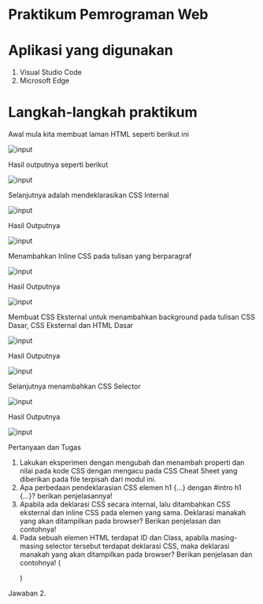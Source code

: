 # Praktikum Pemrograman Web

# Aplikasi yang digunakan
1. Visual Studio Code
2. Microsoft Edge


# Langkah-langkah praktikum

Awal mula kita membuat laman HTML seperti berikut ini




![input](https://github.com/ikmalriyan21/Lab2Web/blob/6f784c7cd48f1d4bd7331869aadc0858728572ec/Gambar/codingan%20awal.png)

Hasil outputnya seperti berikut





![input](https://github.com/ikmalriyan21/Lab2Web/blob/ac196c11ceb7e57b7c8827554bdfd683979d1d7a/Gambar/output%20awal.png)

Selanjutnya adalah mendeklarasikan CSS Internal





![input](https://github.com/ikmalriyan21/Lab2Web/blob/6d87ad9c1e8f55de7c0347c2cfdfb27beba57527/Gambar/codingan%20deklarasi.png)

Hasil Outputnya





![input](https://github.com/ikmalriyan21/Lab2Web/blob/5d166c6dd0429131b3561b219cb682bea1aca7b6/Gambar/output%20deklarasi.png)

Menambahkan Inline CSS pada tulisan yang berparagraf





![input](https://github.com/ikmalriyan21/Lab2Web/blob/297e8883e2bc701e72b0d037febebae1972911c3/Gambar/codingan%20inline.png)

Hasil Outputnya





![input](https://github.com/ikmalriyan21/Lab2Web/blob/577914514f627c9178bc2768835b6b356059d191/Gambar/output%20inline.png)

Membuat CSS Eksternal untuk menambahkan background pada tulisan CSS Dasar, CSS Eksternal dan HTML Dasar





![input](https://github.com/ikmalriyan21/Lab2Web/blob/4171189e323a386367f2e4e2737c3ba5216dbc34/Gambar/codingan%20css%20eksternal.png)

Hasil Outputnya





![input](https://github.com/ikmalriyan21/Lab2Web/blob/2bf33c9828aa90cfee75bf4e8313bafdb538ca49/Gambar/output%20css%20eksternal.png)

Selanjutnya menambahkan CSS Selector





![input](https://github.com/ikmalriyan21/Lab2Web/blob/40d3627cd9176be40e3ab8ed3a7ddff6fd516d3d/Gambar/codingan%20css%20selector.png)

Hasil Outputnya





![input](https://github.com/ikmalriyan21/Lab2Web/blob/3ee104bbc3270fe81251b68c600dd7ffed8c2611/Gambar/hasil.png)

Pertanyaan dan Tugas
1. Lakukan eksperimen dengan mengubah dan menambah properti dan nilai pada kode CSS 
dengan mengacu pada CSS Cheat Sheet yang diberikan pada file terpisah dari modul ini.
2. Apa perbedaan pendeklarasian CSS elemen h1 {...} dengan #intro h1 {...}? berikan 
penjelasannya!
3. Apabila ada deklarasi CSS secara internal, lalu ditambahkan CSS eksternal dan inline CSS pada 
elemen yang sama. Deklarasi manakah yang akan ditampilkan pada browser? Berikan 
penjelasan dan contohnya!
4. Pada sebuah elemen HTML terdapat ID dan Class, apabila masing-masing selector tersebut 
terdapat deklarasi CSS, maka deklarasi manakah yang akan ditampilkan pada browser? 
Berikan penjelasan dan contohnya! ( <p id="paragraf-1" class="text-paragraf"> )

Jawaban
2. 
